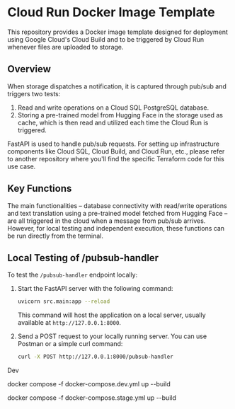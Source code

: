 # Cloud Run Docker Image Template

This repository provides a Docker image template designed for deployment using Google Cloud's Cloud Build and to be triggered by Cloud Run whenever files are uploaded to storage.

## Overview

When storage dispatches a notification, it is captured through pub/sub and triggers two tests:

1. Read and write operations on a Cloud SQL PostgreSQL database.
2. Storing a pre-trained model from Hugging Face in the storage used as cache, which is then read and utilized each time the Cloud Run is triggered.

FastAPI is used to handle pub/sub requests. For setting up infrastructure components like Cloud SQL, Cloud Build, and Cloud Run, etc., please refer to another repository where you'll find the specific Terraform code for this use case.

## Key Functions

The main functionalities – database connectivity with read/write operations and text translation using a pre-trained model fetched from Hugging Face – are all triggered in the cloud when a message from pub/sub arrives. However, for local testing and independent execution, these functions can be run directly from the terminal.

## Local Testing of /pubsub-handler

To test the `/pubsub-handler` endpoint locally:

1. Start the FastAPI server with the following command:

   ```bash
   uvicorn src.main:app --reload
   ```

   This command will host the application on a local server, usually available at `http://127.0.0.1:8000`.

2. Send a POST request to your locally running server. You can use Postman or a simple curl command:
   ```bash
   curl -X POST http://127.0.0.1:8000/pubsub-handler
   ```

Dev

docker compose -f docker-compose.dev.yml up --build

docker compose -f docker-compose.stage.yml up --build
